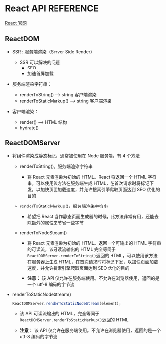 # React API REFERENCE

[React 官网](https://zh-hans.reactjs.org/)

## ReactDOM

- SSR : 服务端渲染（Server Side Render）

  - SSR 可以解决的问题
    - SEO
    - 加速首屏加载

- 服务端渲染字符串：
  - renderToString() --> string 客户端渲染
  - renderToStaticMarkup() --> string 客户端渲染
- 客户端渲染：
  - render() --> HTML 结构
  - hydrate()

## ReactDOMServer

- 将组件渲染成静态标记，通常被使用在 Node 服务端，有 4 个方法

  - renderToString()，服务端渲染字符串

    - 将 React 元素渲染为初始的 HTML。React 将返回一个 HTML 字符串。可以使用该方法在服务端生成 HTML，在首次请求时将标记下发，以加快页面加载速度，并允许搜索引擎爬取页面达到 SEO 优化的目的

  - renderToStaticMarkup()，服务端渲染字符串

    - 希望把 React 当作静态页面生成器的时候，此方法非常有用，还能去除额外的属性来节省一些字节

  - renderToNodeStream()

    - 将 React 元素渲染为初始的 HTML。返回一个可输出的 HTML 字符串的可读流，该可读流输出的 HTML 完全等同于`ReactDOMServer.renderToString()`返回的 HTML，可以使用该方法在服务器上生成 HTML，在首次请求时将标记下发，以加快页面加载速度，并允许搜索引擎爬取页面达到 SEO 优化的目的

    - **注意：** 该 API 仅允许在服务端使用。不允许在浏览器使用，返回的是一个 utf-8 编码的字节流

- renderToStaticNodeStream()

  ```javascript
  ReactDOMServer.renderToStaticNodeStream(element);
  ```

  - 该 API 可读流输出的 HTML，完全等同于`ReactDOMServer.renderToStaticMarkup()`返回的 HTML

  - **注意：** 该 API 仅允许在服务端使用。不允许在浏览器使用，返回的是一个 utf-8 编码的字节流
